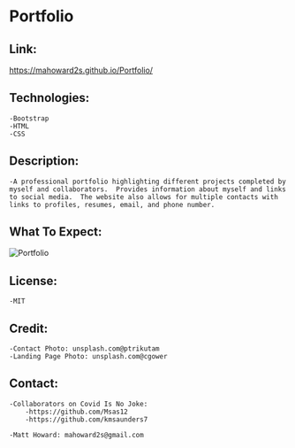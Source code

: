 # Portfolio

## Link:  

https://mahoward2s.github.io/Portfolio/

## Technologies:
```
-Bootstrap
-HTML
-CSS
```

## Description:
```
-A professional portfolio highlighting different projects completed by myself and collaborators.  Provides information about myself and links to social media.  The website also allows for multiple contacts with links to profiles, resumes, email, and phone number.
```
## What To Expect:
![Portfolio](./assets/images/Home.gif)

## License: 
```
-MIT
```

## Credit:
```
-Contact Photo: unsplash.com@ptrikutam
-Landing Page Photo: unsplash.com@cgower
```

## Contact:
```
-Collaborators on Covid Is No Joke:
    -https://github.com/Msas12
    -https://github.com/kmsaunders7

-Matt Howard: mahoward2s@gmail.com
```


<!--   
    * Title of app
   * Live link to deployed app
   * List of technologies used
   * 1-2 sentences explaining what the app is
   * 2-3 Screenshots / gifs of the app
   * License (usually MIT)
   * Contact information for you and any collaborators
   -->
